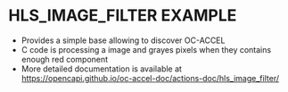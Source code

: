 # HLS_IMAGE_FILTER EXAMPLE

* Provides a simple base allowing to discover OC-ACCEL
* C code is processing a image and grayes pixels when they contains enough red component
* More detailed documentation is available at <https://opencapi.github.io/oc-accel-doc/actions-doc/hls_image_filter/>
